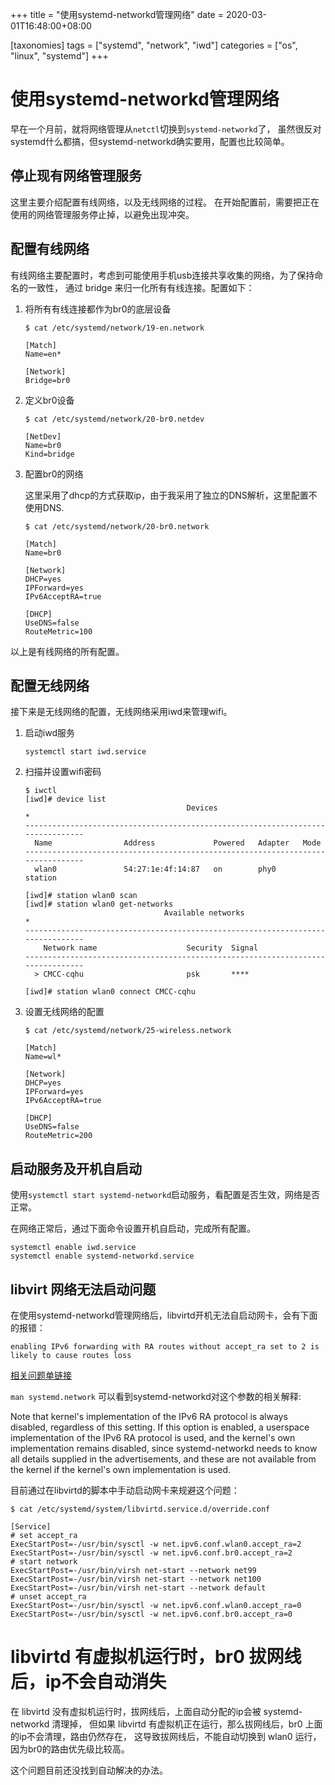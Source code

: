 
+++
title = "使用systemd-networkd管理网络"
date = 2020-03-01T16:48:00+08:00

[taxonomies]
tags = ["systemd", "network", "iwd"]
categories = ["os", "linux", "systemd"]
+++

# 使用systemd-networkd管理网络

早在一个月前，就将网络管理从`netctl`切换到`systemd-networkd`了，
虽然很反对systemd什么都搞，但systemd-networkd确实要用，配置也比较简单。

## 停止现有网络管理服务

这里主要介绍配置有线网络，以及无线网络的过程。
在开始配置前，需要把正在使用的网络管理服务停止掉，以避免出现冲突。

## 配置有线网络

有线网络主要配置时，考虑到可能使用手机usb连接共享收集的网络，为了保持命名的一致性，
通过 bridge 来归一化所有有线连接。配置如下：

1. 将所有有线连接都作为br0的底层设备

    ```
    $ cat /etc/systemd/network/19-en.network
    ```

    ```
    [Match]
    Name=en*

    [Network]
    Bridge=br0
    ```

2. 定义br0设备

    ```
    $ cat /etc/systemd/network/20-br0.netdev
    ```

    ```
    [NetDev]
    Name=br0
    Kind=bridge
    ```

3. 配置br0的网络

    这里采用了dhcp的方式获取ip，由于我采用了独立的DNS解析，这里配置不使用DNS.

    ```
    $ cat /etc/systemd/network/20-br0.network
    ```

    ```
    [Match]
    Name=br0

    [Network]
    DHCP=yes
    IPForward=yes
    IPv6AcceptRA=true

    [DHCP]
    UseDNS=false
    RouteMetric=100
    ```

以上是有线网络的所有配置。

## 配置无线网络

接下来是无线网络的配置，无线网络采用iwd来管理wifi。

1. 启动iwd服务

    ```
    systemctl start iwd.service
    ```

2. 扫描并设置wifi密码

    ```
    $ iwctl
    [iwd]# device list
                                        Devices                                   *
    --------------------------------------------------------------------------------
      Name                Address             Powered   Adapter   Mode
    --------------------------------------------------------------------------------
      wlan0               54:27:1e:4f:14:87   on        phy0      station

    [iwd]# station wlan0 scan
    [iwd]# station wlan0 get-networks
                                   Available networks                             *
    --------------------------------------------------------------------------------
        Network name                    Security  Signal
    --------------------------------------------------------------------------------
      > CMCC-cqhu                       psk       ****

    [iwd]# station wlan0 connect CMCC-cqhu
    ```

3. 设置无线网络的配置

    ```
    $ cat /etc/systemd/network/25-wireless.network
    ```

    ```
    [Match]
    Name=wl*

    [Network]
    DHCP=yes
    IPForward=yes
    IPv6AcceptRA=true

    [DHCP]
    UseDNS=false
    RouteMetric=200
    ```

## 启动服务及开机自启动

使用`systemctl start systemd-networkd`启动服务，看配置是否生效，网络是否正常。

在网络正常后，通过下面命令设置开机自启动，完成所有配置。

```
systemctl enable iwd.service
systemctl enable systemd-networkd.service
```

## libvirt 网络无法启动问题

在使用systemd-networkd管理网络后，libvirtd开机无法自启动网卡，会有下面的报错：

```
enabling IPv6 forwarding with RA routes without accept_ra set to 2 is likely to cause routes loss
```

[相关问题单链接](https://bugzilla.redhat.com/show_bug.cgi?id=1639087)

`man systemd.network` 可以看到systemd-networkd对这个参数的相关解释:

Note that kernel's implementation of the IPv6 RA protocol is always disabled,
regardless of this setting. If this option is enabled, a userspace implementation
of the IPv6 RA protocol is used, and the kernel's own implementation remains disabled,
since systemd-networkd needs to know all details supplied in the advertisements,
and these are not available from the kernel if the kernel's own implementation is used.

目前通过在libvirtd的脚本中手动启动网卡来规避这个问题：

```
$ cat /etc/systemd/system/libvirtd.service.d/override.conf
```

```
[Service]
# set accept_ra
ExecStartPost=-/usr/bin/sysctl -w net.ipv6.conf.wlan0.accept_ra=2
ExecStartPost=-/usr/bin/sysctl -w net.ipv6.conf.br0.accept_ra=2
# start network
ExecStartPost=-/usr/bin/virsh net-start --network net99
ExecStartPost=-/usr/bin/virsh net-start --network net100
ExecStartPost=-/usr/bin/virsh net-start --network default
# unset accept_ra
ExecStartPost=-/usr/bin/sysctl -w net.ipv6.conf.wlan0.accept_ra=0
ExecStartPost=-/usr/bin/sysctl -w net.ipv6.conf.br0.accept_ra=0
```

# libvirtd 有虚拟机运行时，br0 拔网线后，ip不会自动消失

在 libvirtd 没有虚拟机运行时，拔网线后，上面自动分配的ip会被 systemd-networkd 清理掉，
但如果 libvirtd 有虚拟机正在运行，那么拔网线后，br0 上面的ip不会清理，路由仍然存在，
这导致拔网线后，不能自动切换到 wlan0 运行，因为br0的路由优先级比较高。

这个问题目前还没找到自动解决的办法。
